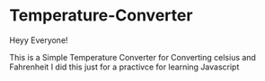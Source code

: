 # Temperature-Converter
Heyy Everyone!

This is a Simple Temperature Converter for Converting celsius and Fahrenheit
I did this just for a practivce for learning Javascript


